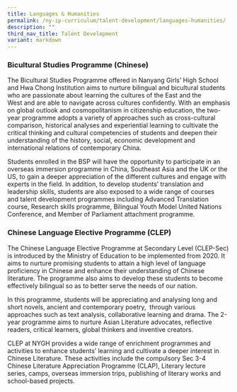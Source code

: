 ```yaml
---
title: Languages & Humanities
permalink: /ny-ip-curriculum/talent-development/languages-humanities/
description: ""
third_nav_title: Talent Development
variant: markdown
---
```

### Bicultural Studies Programme (Chinese)


The Bicultural Studies Programme offered in Nanyang Girls’ High School and Hwa Chong Institution aims to nurture bilingual and bicultural students who are passionate about learning the cultures of the East and the West and are able to navigate across cultures confidently. With an emphasis on global outlook and cosmopolitanism in citizenship education, the two-year programme adopts a variety of approaches such as cross-cultural comparison, historical analyses and experiential learning to cultivate the critical thinking and cultural competencies of students and deepen their understanding of the history, social, economic development and international relations of contemporary China.

Students enrolled in the BSP will have the opportunity to participate in an overseas immersion programme in China, Southeast Asia and the UK or the US, to gain a deeper appreciation of the different cultures and engage with experts in the field. In addition, to develop students’ translation and leadership skills, students are also exposed to a wide range of courses and talent development programmes including Advanced Translation course, Research skills programme, Bilingual Youth Model United Nations Conference, and Member of Parliament attachment programme.



### Chinese Language Elective Programme (CLEP)


The Chinese Language Elective Programme at Secondary Level (CLEP-Sec) is introduced by the Ministry of Education to be implemented from 2020. It aims to nurture promising students to attain a high level of language proficiency in Chinese and enhance their understanding of Chinese literature. The programme also aims to develop these students to become effectively bilingual so as to better serve the needs of our nation.

In this programme, students will be appreciating and analysing long and short novels, ancient and contemporary poetry,  through various approaches such as text analysis, collaborative learning and drama. The 2-year programme aims to nurture Asian Literature advocates, reflective readers, critical learners, global thinkers and inventive creators.

CLEP at NYGH provides a wide range of enrichment programmes and activities to enhance students’ learning and cultivate a deeper interest in Chinese Literature. These activities include the compulsory Sec 3-4 Chinese Literature Appreciation Programme (CLAP), Literary lecture series, camps, overseas immersion trips, publishing of literary works and school-based projects.